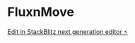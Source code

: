 # FluxnMove

[Edit in StackBlitz next generation editor ⚡️](https://stackblitz.com/~/github.com/RedLordezh7Venom/FluxnMove)